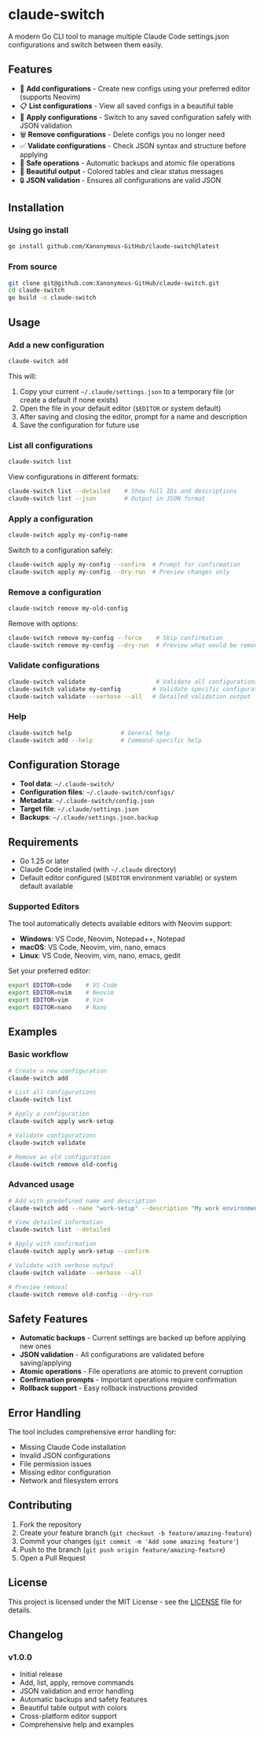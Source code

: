 # claude-switch

A modern Go CLI tool to manage multiple Claude Code settings.json configurations and switch between them easily.

## Features

- 🎯 **Add configurations** - Create new configs using your preferred editor (supports Neovim)
- 📋 **List configurations** - View all saved configs in a beautiful table
- 🔄 **Apply configurations** - Switch to any saved configuration safely with JSON validation
- 🗑️ **Remove configurations** - Delete configs you no longer need
- ✅ **Validate configurations** - Check JSON syntax and structure before applying
- 💾 **Safe operations** - Automatic backups and atomic file operations
- 🎨 **Beautiful output** - Colored tables and clear status messages
- 🔒 **JSON validation** - Ensures all configurations are valid JSON

## Installation

### Using go install

```bash
go install github.com/Xanonymous-GitHub/claude-switch@latest
```

### From source

```bash
git clone git@github.com:Xanonymous-GitHub/claude-switch.git
cd claude-switch
go build -o claude-switch
```

## Usage

### Add a new configuration

```bash
claude-switch add
```

This will:
1. Copy your current `~/.claude/settings.json` to a temporary file (or create a default if none exists)
2. Open the file in your default editor (`$EDITOR` or system default)
3. After saving and closing the editor, prompt for a name and description
4. Save the configuration for future use

### List all configurations

```bash
claude-switch list
```

View configurations in different formats:

```bash
claude-switch list --detailed    # Show full IDs and descriptions
claude-switch list --json        # Output in JSON format
```

### Apply a configuration

```bash
claude-switch apply my-config-name
```

Switch to a configuration safely:

```bash
claude-switch apply my-config --confirm  # Prompt for confirmation
claude-switch apply my-config --dry-run  # Preview changes only
```

### Remove a configuration

```bash
claude-switch remove my-old-config
```

Remove with options:

```bash
claude-switch remove my-config --force    # Skip confirmation
claude-switch remove my-config --dry-run  # Preview what would be removed
```

### Validate configurations

```bash
claude-switch validate                    # Validate all configurations
claude-switch validate my-config         # Validate specific configuration
claude-switch validate --verbose --all   # Detailed validation output
```

### Help

```bash
claude-switch help              # General help
claude-switch add --help        # Command-specific help
```

## Configuration Storage

- **Tool data**: `~/.claude-switch/`
- **Configuration files**: `~/.claude-switch/configs/`
- **Metadata**: `~/.claude-switch/config.json`
- **Target file**: `~/.claude/settings.json`
- **Backups**: `~/.claude/settings.json.backup`

## Requirements

- Go 1.25 or later
- Claude Code installed (with `~/.claude` directory)
- Default editor configured (`$EDITOR` environment variable) or system default available

### Supported Editors

The tool automatically detects available editors with Neovim support:

- **Windows**: VS Code, Neovim, Notepad++, Notepad
- **macOS**: VS Code, Neovim, vim, nano, emacs
- **Linux**: VS Code, Neovim, vim, nano, emacs, gedit

Set your preferred editor:

```bash
export EDITOR=code    # VS Code
export EDITOR=nvim    # Neovim
export EDITOR=vim     # Vim
export EDITOR=nano    # Nano
```

## Examples

### Basic workflow

```bash
# Create a new configuration
claude-switch add

# List all configurations
claude-switch list

# Apply a configuration
claude-switch apply work-setup

# Validate configurations
claude-switch validate

# Remove an old configuration
claude-switch remove old-config
```

### Advanced usage

```bash
# Add with predefined name and description
claude-switch add --name "work-setup" --description "My work environment settings"

# View detailed information
claude-switch list --detailed

# Apply with confirmation
claude-switch apply work-setup --confirm

# Validate with verbose output
claude-switch validate --verbose --all

# Preview removal
claude-switch remove old-config --dry-run
```

## Safety Features

- **Automatic backups** - Current settings are backed up before applying new ones
- **JSON validation** - All configurations are validated before saving/applying
- **Atomic operations** - File operations are atomic to prevent corruption
- **Confirmation prompts** - Important operations require confirmation
- **Rollback support** - Easy rollback instructions provided

## Error Handling

The tool includes comprehensive error handling for:

- Missing Claude Code installation
- Invalid JSON configurations
- File permission issues
- Missing editor configuration
- Network and filesystem errors

## Contributing

1. Fork the repository
2. Create your feature branch (`git checkout -b feature/amazing-feature`)
3. Commit your changes (`git commit -m 'Add some amazing feature'`)
4. Push to the branch (`git push origin feature/amazing-feature`)
5. Open a Pull Request

## License

This project is licensed under the MIT License - see the [LICENSE](LICENSE) file for details.

## Changelog

### v1.0.0

- Initial release
- Add, list, apply, remove commands
- JSON validation and error handling
- Automatic backups and safety features
- Beautiful table output with colors
- Cross-platform editor support
- Comprehensive help and examples